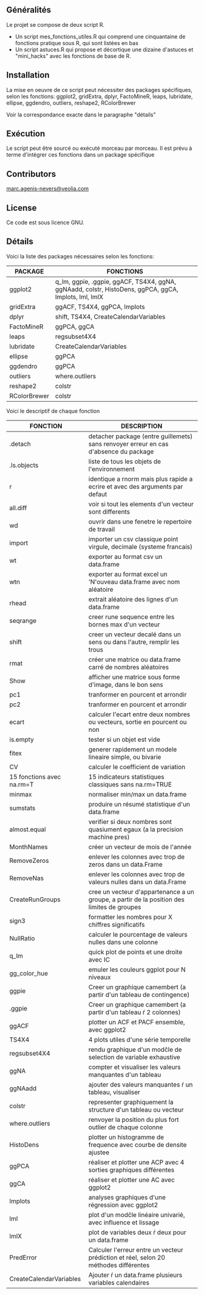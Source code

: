 ## Généralités

Le projet se compose de deux script R.
* Un script mes_fonctions_utiles.R qui comprend une cinquantaine de fonctions pratique sous R, qui sont listées en bas
* Un script astuces.R qui propose et décortique une dizaine d'astuces et "mini_hacks" avec les fonctions de base de R.

## Installation

La mise en oeuvre de ce script peut nécessiter des packages spécifiques, selon les fonctions:
ggplot2, gridExtra, dplyr, FactoMineR, leaps, lubridate, ellipse, ggdendro, outliers, reshape2, RColorBrewer

Voir la correspondance exacte dans le paragraphe "détails"

## Exécution

Le script peut être sourcé ou exécuté morceau par morceau.
Il est prévu à terme d'intégrer ces fonctions dans un package spécifique

## Contributors

marc.agenis-nevers@veolia.com

## License

Ce code est sous licence GNU.

## Détails

Voici la liste des packages nécessaires selon les fonctions: 


| PACKAGE      | FONCTIONS                                                                                            |
|--------------|------------------------------------------------------------------------------------------------------|
| ggplot2      | q_lm, ggpie, .ggpie, ggACF, TS4X4, ggNA, ggNAadd, colstr, HistoDens, ggPCA, ggCA, lmplots, lml, lmlX |
| gridExtra    | ggACF, TS4X4, ggPCA, lmplots                                                                         |
| dplyr        | shift, TS4X4, CreateCalendarVariables                                                                |
| FactoMineR   | ggPCA, ggCA                                                                                          |
| leaps        | regsubset4X4                                                                                         |
| lubridate    | CreateCalendarVariables                                                                              |
| ellipse      | ggPCA                                                                                                |
| ggdendro     | ggPCA                                                                                                |
| outliers     | where.outliers                                                                                       |
| reshape2     | colstr                                                                                               |
| RColorBrewer | colstr                                                                                               |


Voici le descriptif de chaque fonction


| FONCTION                  | DESCRIPTION                                                                                |
|---------------------------|--------------------------------------------------------------------------------------------|
| .detach                   | detacher package (entre guillemets) sans renvoyer erreur en cas d'absence du package       |
| .ls.objects               | liste de tous les objets de l'environnement                                                |
| r                         | identique a rnorm mais plus rapide a ecrire et avec des arguments par defaut               |
| all.diff                  | voir si tout les elements d'un vecteur sont differents                                     |
| wd                        | ouvrir dans une fenetre le repertoire de travail                                           |
| import                    | importer un csv classique point virgule, decimale (systeme francais)                       |
| wt                        | exporter au format csv un data.frame                                                       |
| wtn                       | exporter au format excel un 'N'ouveau data.frame avec nom aléatoire                        |
| rhead                     | extrait aléatoire des lignes d'un data.frame                                               |
| seqrange                  | creer rune sequence entre les bornes max d'un vecteur                                      |
| shift                     | creer un vecteur decalé dans un sens ou dans l'autre, remplir les trous                    |
| rmat                      | créer une matrice ou data.frame carré de nombres aléatoires                                |
| Show                      | afficher une matrice sous forme d'image, dans le bon sens                                  |
| pc1                       | tranformer en pourcent et arrondir                                                         |
| pc2                       | tranformer en pourcent et arrondir                                                         |
| ecart                     | calculer l'ecart entre deux nombres ou vecteurs, sortie en pourcent ou non                 |
| is.empty                  | tester si un objet est vide                                                                |
| fitex                     | generer rapidement un modele lineaire simple, ou bivarie                                   |
| CV                        | calculer le coefficient de variation                                                       |
| 15 fonctions avec na.rm=T | 15 indicateurs statistiques classiques sans na.rm=TRUE                                     |
| minmax                    | normaliser min/max un data.frame                                                           |
| sumstats                  | produire un résumé statistique d'un data.frame                                             |
| almost.equal              | verifier si deux nombres sont quasiument egaux (a la precision machine pres)               |
| MonthNames                | créer un vecteur de mois de l'année                                                        |
| RemoveZeros               | enlever les colonnes avec trop de zeros dans un data.Frame                                 |
| RemoveNas                 | enlever les colonnes avec trop de valeurs nulles dans un data.Frame                        |
| CreateRunGroups           | cree un vecteur d'appartenance a un groupe, a partir de la position des limites de groupes |
| sign3                     | formatter les nombres pour X chiffres significatifs                                        |
| NullRatio                 | calculer le pourcentage de valeurs nulles dans une colonne                                 |
| q_lm                      | quick plot de points et une droite avec IC                                                 |
| gg_color_hue              | emuler les couleurs ggplot pour N niveaux                                                  |
| ggpie                     | Creer un graphique camembert (a partir d'un tableau de contingence)                        |
| .ggpie                    | Creer un graphique camembert (a partir d'un tableau ŕ 2 colonnes)                          |
| ggACF                     | plotter un ACF et PACF ensemble, avec ggplot2                                              |
| TS4X4                     | 4 plots utiles d'une série temporelle                                                      |
| regsubset4X4              | rendu graphique d'un modčle de selection de variable exhaustive                            |
| ggNA                      | compter et visualiser les valeurs manquantes d'un tableau                                  |
| ggNAadd                   | ajouter des valeurs manquantes ŕ un tableau, visualiser                                    |
| colstr                    | representer graphiquement la structure d'un tableau ou vecteur                             |
| where.outliers            | renvoyer la position du plus fort outlier de chaque colonne                                |
| HistoDens                 | plotter un histogramme de frequence avec courbe de densite ajustee                         |
| ggPCA                     | réaliser et plotter une ACP avec 4 sorties graphiques différentes                          |
| ggCA                      | réaliser et plotter une AC avec ggplot2                                                    |
| lmplots                   | analyses graphiques d'une régression avec ggplot2                                          |
| lml                       | plot d'un modčle linéaire univarié, avec influence et lissage                              |
| lmlX                      | plot de variables deux ŕ deux pour un data.frame                                           |
| PredError                 | Calculer l'erreur entre un vecteur prédiction et réel, selon 20 méthodes différentes       |
| CreateCalendarVariables   | Ajouter ŕ un data.frame plusieurs variables calendaires                                    |